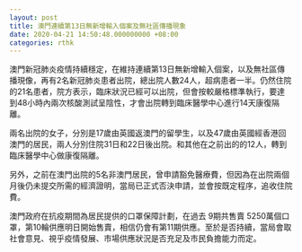 ```yaml
---
layout: post
title: 澳門連續第13日無新增輸入個案及無社區傳播現象
date: 2020-04-21 14:50:48.000000000 +08:00
categories: rthk
---
```


澳門新冠肺炎疫情持續穩定，在維持連續第13日無新增輸入個案，以及無社區傳播現像，再有2名新冠肺炎患者出院，總出院人數24人，超病患者一半。仍然住院的21名患者，院方表示，臨床狀況已經可以出院，但會按較嚴格標準執行，要達到48小時內兩次核酸測試呈陰性，才會出院轉到臨床醫學中心進行14天康復隔離。

兩名出院的女子，分別是17歲由英國返澳門的留學生，以及47歲由英國經香港回澳門的居民，兩人分別住院31日和22日後出院。和其他在之前出的的12人，轉到臨床醫學中心做康復隔離。

另外，之前在澳門出院的5名非澳門居民，曾申請豁免醫療費，但因為在出院兩個月後仍未提交所需的經濟證明，當局已正式否決申請，並會按既定程序，追收住院費。

澳門政府在抗疫期間為居民提供的口罩保障計劃，在過去 9期共售賣 5250萬個口罩，第10輪供應明日開始售賣，相信仍會有第11期供應。至於是否持續，當局會取社會意見、視乎疫情發展、市場供應狀況是否充足及市民負擔能力而定。
